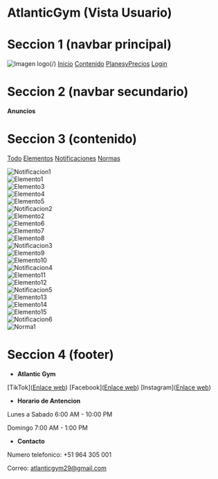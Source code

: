 # AtlanticGym (Vista Usuario)

# Seccion 1 (navbar principal)
![Imagen logo](/imgWeb/logo.png)(/)
[Inicio](/)
[Contenido](US_Anuncios.html)
[PlanesyPrecios](#)
[Login](/login)


# Seccion 2 (navbar secundario)
**Anuncios**


# Seccion 3 (contenido)
[Todo](#)
[Elementos](#)
[Notificaciones](#)
[Normas](#)


![Notificacion1](imgAnuncios/NOT_04.jpg)  
![Elemento1](imgAnuncios/ELE_01.jpg)  
![Elemento3](imgAnuncios/ELE_03.jpg)  
![Elemento4](imgAnuncios/ELE_04.jpg)  
![Elemento5](imgAnuncios/ELE_05.jpg)  
![Notificacion2](imgAnuncios/NOT_08.jpg)  
![Elemento2](imgAnuncios/ELE_02.jpg)  
![Elemento6](imgAnuncios/ELE_06.jpg)  
![Elemento7](imgAnuncios/ELE_07.jpg)  
![Elemento8](imgAnuncios/ELE_08.jpg)  
![Notificacion3](imgAnuncios/NOT_07.jpg)  
![Elemento9](imgAnuncios/ELE_09.jpg)  
![Elemento10](imgAnuncios/ELE_10.jpg)  
![Notificacion4](imgAnuncios/NOT_03.jpg)  
![Elemento11](imgAnuncios/ELE_11.jpg)  
![Elemento12](imgAnuncios/ELE_12.jpg)  
![Notificacion5](imgAnuncios/NOT_05.jpg)  
![Elemento13](imgAnuncios/ELE_13.jpg)  
![Elemento14](imgAnuncios/ELE_14.jpg)  
![Elemento15](imgAnuncios/ELE_15.jpg)  
![Notificacion6](imgAnuncios/NOT_01.jpg)  
![Norma1](imgAnuncios/NORM_01.jpg)  


# Seccion 4 (footer)
- **Atlantic Gym**

[TikTok]([Enlace web](https://www.tiktok.com/@atlantic.gym8))
[Facebook]([Enlace web](https://www.facebook.com/Antlanticgym))
[Instagram]([Enlace web](https://www.instagram.com/atlanticgm/))

- **Horario de Antencion**

Lunes a Sabado 6:00 AM - 10:00 PM

Domingo 7:00 AM - 1:00 PM

- **Contacto**

Numero telefonico: +51 964 305 001

Correo: atlanticgym29@gmail.com